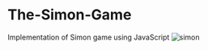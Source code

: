 # The-Simon-Game
Implementation of Simon game using JavaScript
![simon](https://user-images.githubusercontent.com/112558434/188231265-6d66c81b-1741-4ab1-9b30-449ec0178ef8.jpg)
